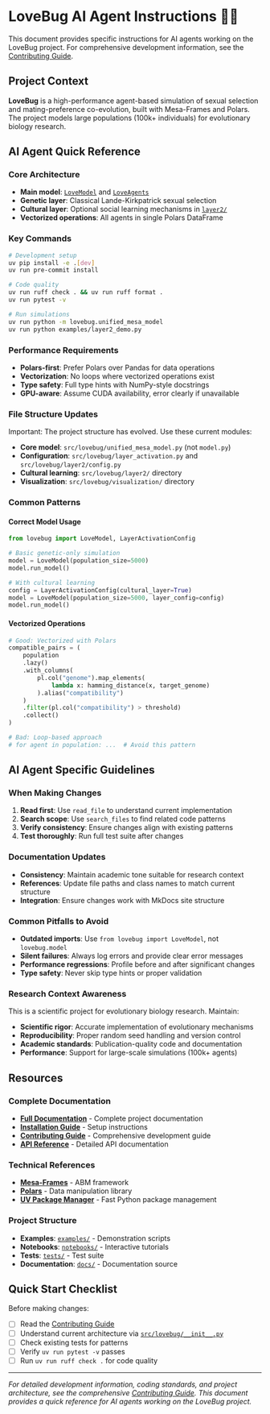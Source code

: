# LoveBug AI Agent Instructions 🐞💘

This document provides specific instructions for AI agents working on the LoveBug project. For comprehensive development information, see the [Contributing Guide](https://adamamer20.github.io/lovebug/development/contributing/).

## Project Context

**LoveBug** is a high-performance agent-based simulation of sexual selection and mating-preference co-evolution, built with Mesa-Frames and Polars. The project models large populations (100k+ individuals) for evolutionary biology research.

## AI Agent Quick Reference

### Core Architecture

- **Main model**: [`LoveModel`](src/lovebug/unified_mesa_model.py) and [`LoveAgents`](src/lovebug/unified_mesa_model.py)
- **Genetic layer**: Classical Lande-Kirkpatrick sexual selection
- **Cultural layer**: Optional social learning mechanisms in [`layer2/`](src/lovebug/layer2/)
- **Vectorized operations**: All agents in single Polars DataFrame

### Key Commands

```bash
# Development setup
uv pip install -e .[dev]
uv run pre-commit install

# Code quality
uv run ruff check . && uv run ruff format .
uv run pytest -v

# Run simulations
uv run python -m lovebug.unified_mesa_model
uv run python examples/layer2_demo.py
```

### Performance Requirements

- **Polars-first**: Prefer Polars over Pandas for data operations
- **Vectorization**: No loops where vectorized operations exist
- **Type safety**: Full type hints with NumPy-style docstrings
- **GPU-aware**: Assume CUDA availability, error clearly if unavailable

### File Structure Updates

Important: The project structure has evolved. Use these current modules:

- **Core model**: `src/lovebug/unified_mesa_model.py` (not `model.py`)
- **Configuration**: `src/lovebug/layer_activation.py` and `src/lovebug/layer2/config.py`
- **Cultural learning**: `src/lovebug/layer2/` directory
- **Visualization**: `src/lovebug/visualization/` directory

### Common Patterns

#### Correct Model Usage

```python
from lovebug import LoveModel, LayerActivationConfig

# Basic genetic-only simulation
model = LoveModel(population_size=5000)
model.run_model()

# With cultural learning
config = LayerActivationConfig(cultural_layer=True)
model = LoveModel(population_size=5000, layer_config=config)
model.run_model()
```

#### Vectorized Operations

```python
# Good: Vectorized with Polars
compatible_pairs = (
    population
    .lazy()
    .with_columns(
        pl.col("genome").map_elements(
            lambda x: hamming_distance(x, target_genome)
        ).alias("compatibility")
    )
    .filter(pl.col("compatibility") > threshold)
    .collect()
)

# Bad: Loop-based approach
# for agent in population: ...  # Avoid this pattern
```

## AI Agent Specific Guidelines

### When Making Changes

1. **Read first**: Use `read_file` to understand current implementation
2. **Search scope**: Use `search_files` to find related code patterns
3. **Verify consistency**: Ensure changes align with existing patterns
4. **Test thoroughly**: Run full test suite after changes

### Documentation Updates

- **Consistency**: Maintain academic tone suitable for research context
- **References**: Update file paths and class names to match current structure
- **Integration**: Ensure changes work with MkDocs site structure

### Common Pitfalls to Avoid

- **Outdated imports**: Use `from lovebug import LoveModel`, not `lovebug.model`
- **Silent failures**: Always log errors and provide clear error messages
- **Performance regressions**: Profile before and after significant changes
- **Type safety**: Never skip type hints or proper validation

### Research Context Awareness

This is a scientific project for evolutionary biology research. Maintain:

- **Scientific rigor**: Accurate implementation of evolutionary mechanisms
- **Reproducibility**: Proper random seed handling and version control
- **Academic standards**: Publication-quality code and documentation
- **Performance**: Support for large-scale simulations (100k+ agents)

## Resources

### Complete Documentation

- **[Full Documentation](https://adamamer20.github.io/lovebug/)** - Complete project documentation
- **[Installation Guide](https://adamamer20.github.io/lovebug/installation/)** - Setup instructions
- **[Contributing Guide](https://adamamer20.github.io/lovebug/development/contributing/)** - Comprehensive development guide
- **[API Reference](https://adamamer20.github.io/lovebug/api/)** - Detailed API documentation

### Technical References

- **[Mesa-Frames](https://github.com/projectmesa/mesa-frames)** - ABM framework
- **[Polars](https://pola-rs.github.io/polars/)** - Data manipulation library
- **[UV Package Manager](https://github.com/astral-sh/uv)** - Fast Python package management

### Project Structure

- **Examples**: [`examples/`](examples/) - Demonstration scripts
- **Notebooks**: [`notebooks/`](notebooks/) - Interactive tutorials
- **Tests**: [`tests/`](tests/) - Test suite
- **Documentation**: [`docs/`](docs/) - Documentation source

## Quick Start Checklist

Before making changes:

- [ ] Read the [Contributing Guide](https://adamamer20.github.io/lovebug/development/contributing/)
- [ ] Understand current architecture via [`src/lovebug/__init__.py`](src/lovebug/__init__.py)
- [ ] Check existing tests for patterns
- [ ] Verify `uv run pytest -v` passes
- [ ] Run `uv run ruff check .` for code quality

---

*For detailed development information, coding standards, and project architecture, see the comprehensive [Contributing Guide](https://adamamer20.github.io/lovebug/development/contributing/). This document provides a quick reference for AI agents working on the LoveBug project.*
